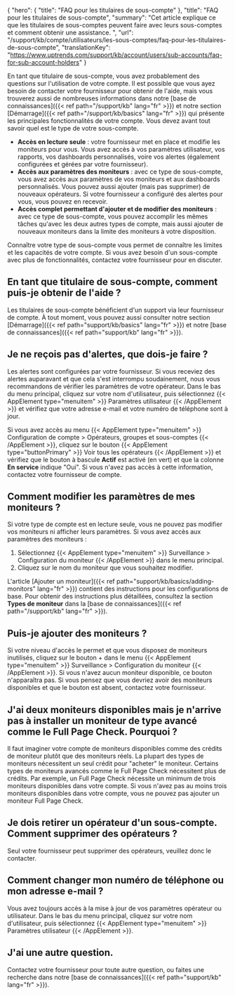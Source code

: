 {
"hero": {
"title": "FAQ pour les titulaires de sous-compte"
},
"title": "FAQ pour les titulaires de sous-compte",
"summary": "Cet article explique ce que les titulaires de sous-comptes peuvent faire avec leurs sous-comptes et comment obtenir une assistance. ",
"url": "/support/kb/compte/utilisateurs/les-sous-comptes/faq-pour-les-titulaires-de-sous-compte",
"translationKey": "https://www.uptrends.com/support/kb/account/users/sub-accounts/faq-for-sub-account-holders"
}

En tant que titulaire de sous-compte, vous avez probablement des questions sur l'utilisation de votre compte. Il est possible que vous ayez besoin de contacter votre fournisseur pour obtenir de l'aide, mais vous trouverez aussi de nombreuses informations dans notre [base de connaissances]({{< ref path="/support/kb" lang="fr" >}}) et notre section [Démarrage]({{< ref path="/support/kb/basics" lang="fr" >}}) qui présente les principales fonctionnalités de votre compte. Vous devez avant tout savoir quel est le type de votre sous-compte.

- **Accès en lecture seule** : votre fournisseur met en place et modifie les moniteurs pour vous. Vous avez accès à vos paramètres utilisateur, vos rapports, vos dashboards personnalisés, voire vos alertes (également configurées et gérées par votre fournisseur).
- **Accès aux paramètres des moniteurs** : avec ce type de sous-compte, vous avez accès aux paramètres de vos moniteurs et aux dashboards personnalisés. Vous pouvez aussi ajouter (mais pas supprimer) de nouveaux opérateurs. Si votre fournisseur a configuré des alertes pour vous, vous pouvez en recevoir.
- **Accès complet permettant d'ajouter et de modifier des moniteurs** : avec ce type de sous-compte, vous pouvez accomplir les mêmes tâches qu'avec les deux autres types de compte, mais aussi ajouter de nouveaux moniteurs dans la limite des moniteurs à votre disposition.

Connaître votre type de sous-compte vous permet de connaître les limites et les capacités de votre compte. Si vous avez besoin d'un sous-compte avec plus de fonctionnalités, contactez votre fournisseur pour en discuter.


## En tant que titulaire de sous-compte, comment puis-je obtenir de l'aide ?

Les titulaires de sous-compte bénéficient d'un support via leur fournisseur de compte. À tout moment, vous pouvez aussi consulter notre section [Démarrage]({{< ref path="support/kb/basics" lang="fr" >}}) et notre [base de connaissances]({{< ref path="support/kb" lang="fr" >}}).

## Je ne reçois pas d'alertes, que dois-je faire ?

Les alertes sont configurées par votre fournisseur. Si vous receviez des alertes auparavant et que cela s'est interrompu soudainement, nous vous recommandons de vérifier les paramètres de votre opérateur. Dans le bas du menu principal, cliquez sur votre nom d'utilisateur, puis sélectionnez {{< AppElement type="menuitem" >}} Paramètres utilisateur {{< /AppElement >}} et vérifiez que votre adresse e-mail et votre numéro de téléphone sont à jour.

Si vous avez accès au menu {{< AppElement type="menuitem" >}} Configuration de compte > Opérateurs, groupes et sous-comptes {{< /AppElement >}}, cliquez sur le bouton {{< AppElement type="buttonPrimary" >}} Voir tous les opérateurs {{< /AppElement >}} et vérifiez que le bouton à bascule **Actif** est activé (en vert) et que la colonne **En service** indique "Oui". Si vous n'avez pas accès à cette information, contactez votre fournisseur de compte.

## Comment modifier les paramètres de mes moniteurs ?

Si votre type de compte est en lecture seule, vous ne pouvez pas modifier vos moniteurs ni afficher leurs paramètres. Si vous avez accès aux paramètres des moniteurs :

1. Sélectionnez {{< AppElement type="menuitem" >}} Surveillance > Configuration du moniteur {{< /AppElement >}} dans le menu principal.
2. Cliquez sur le nom du moniteur que vous souhaitez modifier.

L'article [Ajouter un moniteur]({{< ref path="support/kb/basics/adding-monitors" lang="fr" >}}) contient des instructions pour les configurations de base. Pour obtenir des instructions plus détaillées, consultez la section **Types de moniteur** dans la [base de connaissances]({{< ref path="/support/kb" lang="fr" >}}).

## Puis-je ajouter des moniteurs ?

Si votre niveau d'accès le permet et que vous disposez de moniteurs inutilisés, cliquez sur le bouton + dans le menu {{< AppElement type="menuitem" >}} Surveillance > Configuration du moniteur {{< /AppElement >}}. Si vous n'avez aucun moniteur disponible, ce bouton n'apparaîtra pas. Si vous pensez que vous devriez avoir des moniteurs disponibles et que le bouton est absent, contactez votre fournisseur.

## J'ai deux moniteurs disponibles mais je n'arrive pas à installer un moniteur de type avancé comme le Full Page Check. Pourquoi ?

Il faut imaginer votre compte de moniteurs disponibles comme des crédits de moniteur plutôt que des moniteurs réels. La plupart des types de moniteurs nécessitent un seul crédit pour "acheter" le moniteur. Certains types de moniteurs avancés comme le Full Page Check nécessitent plus de crédits. Par exemple, un Full Page Check nécessite un minimum de trois moniteurs disponibles dans votre compte. Si vous n'avez pas au moins trois moniteurs disponibles dans votre compte, vous ne pouvez pas ajouter un moniteur Full Page Check.

## Je dois retirer un opérateur d'un sous-compte. Comment supprimer des opérateurs ?

Seul votre fournisseur peut supprimer des opérateurs, veuillez donc le contacter.

## Comment changer mon numéro de téléphone ou mon adresse e-mail ?

Vous avez toujours accès à la mise à jour de vos paramètres opérateur ou utilisateur. Dans le bas du menu principal, cliquez sur votre nom d'utilisateur, puis sélectionnez {{< AppElement type="menuitem" >}} Paramètres utilisateur {{< /AppElement >}}.

## J'ai une autre question.

Contactez votre fournisseur pour toute autre question, ou faites une recherche dans notre [base de connaissances]({{< ref path="support/kb" lang="fr" >}}).
